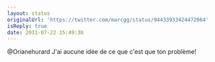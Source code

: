 ```yaml
---
layout: status
originalUrl: 'https://twitter.com/marcgg/status/94433933424472064'
isReply: true
date: 2011-07-22 15:49:38
---
```


@Orianehurard J'ai aucune idée de ce que c'est que ton problème!
